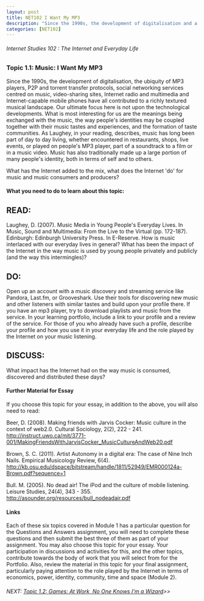 ```yaml
---
layout: post
title: NET102 I Want My MP3
description: "Since the 1990s, the development of digitalisation and a multitude of tools have all contributed to a richly textured musical landscape."
categories: [NET102]
---
```

###### Internet Studies 102 : The Internet and Everyday Life 
  


### Topic 1.1: Music: I Want My MP3

Since the 1990s, the development of digitalisation, the ubiquity of MP3 players, P2P and torrent transfer protocols, social networking services centred on music, video-sharing sites, Internet radio and multimedia and Internet-capable mobile phones have all contributed to a richly textured musical landscape. Our ultimate focus here is not upon the technological developments. What is most interesting for us are the meanings being exchanged with the music, the way people's identities may be coupled together with their music tastes and experiences, and the formation of taste communities. As Laughey, in your reading, describes, music has long been part of day to day living, whether encountered in restaurants, shops, live events, or played on people's MP3 player, part of a soundtrack to a film or in a music video. Music has also traditionally made up a large portion of many people's identity, both in terms of self and to others.

What has the Internet added to the mix, what does the Internet 'do' for music and music consumers and producers?

#### What you need to do to learn about this topic:

## READ:

Laughey, D. (2007). Music Media in Young People's Everyday Lives. In Music, Sound and Multimedia: From the Live to the Virtual (pp. 172-187). Edinburgh: Edinburgh University Press. In E-Reserve.
 How is music interlaced with our everyday lives in general? What has been the impact of the Internet in the way music is used by young people privately and publicly (and the way this intermingles)?

## DO:
Open up an account with a music discovery and streaming service like Pandora, Last.fm, or Grooveshark. Use their tools for discovering new music and other listeners with similar tastes and build upon your profile there. If you have an mp3 player, try to download playlists and music from the service. In your learning portfolio, include a link to your profile and a review of the service. For those of you who already have such a profile, describe your profile and how you use it in your everyday life and the role played by the Internet on your music listening.

## DISCUSS:

What impact has the Internet had on the way music is consumed, discovered and distributed these days?


#### Further Material for Essay

If you choose this topic for your essay, in addition to the above, you will also need to read:

Beer, D. (2008). Making friends with Jarvis Cocker: Music culture in the context of web2.0. Cultural Sociology, 2(2), 222 - 241. http://instruct.uwo.ca/mit/3771-001/MakingFriendsWithJarvisCocker_MusicCultureAndWeb20.pdf

Brown, S. C. (2011). Artist Autonomy in a digital era: The case of Nine Inch Nails. Empirical Musicology Review, 6(4). http://kb.osu.edu/dspace/bitstream/handle/1811/52949/EMR000124a-Brown.pdf?sequence=1

Bull. M. (2005). No dead air! The iPod and the culture of mobile listening. Leisure Studies, 24(4), 343 - 355. http://asounder.org/resources/bull_nodeadair.pdf

#### Links

Each of these six topics covered in Module 1 has a particular question for the Questions and Answers assignment, you will need to complete these questions and then submit the best three of them as part of your assignment. You may also choose this topic for your essay. Your participation in discussions and activities for this, and the other topics, contribute towards the body of work that you will select from for the Portfolio. Also, review the material in this topic for your final assignment, particularly paying attention to the role played by the Internet in terms of economics, power, identity, community, time and space (Module 2).

###### NEXT: [Topic 1.2: Games: At Work, No One Knows I'm a Wizard](/uni/2014/12/12/net102-gaming/)>>
 
